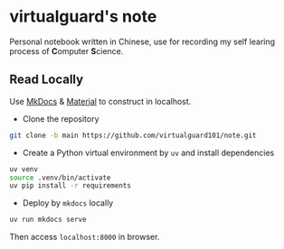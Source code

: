 # virtualguard's note

Personal notebook written in Chinese, use for recording my self learing process of **C**omputer **S**cience.

## Read Locally

Use [MkDocs](https://github.com/mkdocs/mkdocs) & [Material](https://github.com/squidfunk/mkdocs-material) to construct in localhost.

- Clone the repository

```bash
git clone -b main https://github.com/virtualguard101/note.git
```

- Create a Python virtual environment by `uv` and install dependencies

```bash
uv venv
source .venv/bin/activate
uv pip install -r requirements
```

- Deploy by `mkdocs` locally

```bash
uv run mkdocs serve
```

Then access `localhost:8000` in browser.
